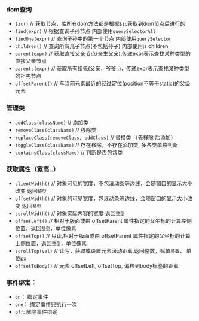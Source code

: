 ### dom查询
* `$ic()`  // 获取节点，库所有dom方法都是根据`$ic`获取到dom节点后进行的
* `find(expr)`     //  根据查询子孙节点 内部使用`querySelectorAll`
* `findOne(expr)`  // 查询子孙中的第一个节点 内部使用`querySelector`
* `children()`     // 查询所有儿子节点(不包括孙子) 内部使用js children
* `parent(expr)`   // 获取直接父亲节点(亲生父亲),传递expr表示查找某种类型的直接父亲节点
* `parents(expr)`  // 获取所有祖先(父亲，爷爷..)，传递expr表示查找某种类型的祖先节点
* `offsetParent()` // 与当前元素最近的经过定位(position不等于static)的父级元素

### 管理类
* `addClass(className)`  // 添加类
* `removeClass(className)` // 移除类
* `replaceClass(removeClass, addClass)` // 替换类 （先移除 后添加）
* `toggleClass(className)` // 存在移除，不存在添加类, 多各类单独判断
* `containsClass(className)` // 判断是否包含类

### 获取属性（宽高..）
* `clientWidth()` // 对象可见的宽度，不包滚动条等边线，会随窗口的显示大小改变 返回`整型`
* `offsetWidth()` // 对象的可见宽度，包滚动条等边线，会随窗口的显示大小改变 返回`整型`
* `scrollWidth()` // 对象实际内容的宽度 返回`整型`
* `offsetLeft()`  // 相对于版面或由 offsetParent 属性指定的父坐标的计算左侧位置，返回`整型`，单位像素
* `offsetTop()`   // 只读,相对于版面或由 offsetParent 属性指定的父坐标的计算上侧位置，返回`整型`，单位像素
* `scrollTop(val)`   // 读写，获取或设置元素滚动距离,返回整数，赋值`整数`， 单位px
* `offsetToBody()` // 元素 offsetLeft, offsetTop, 偏移到body标签的距离

### 事件绑定：
* `on`：  绑定事件
* `one`： 绑定事件只执行一次
* `off`:  解除事件绑定

